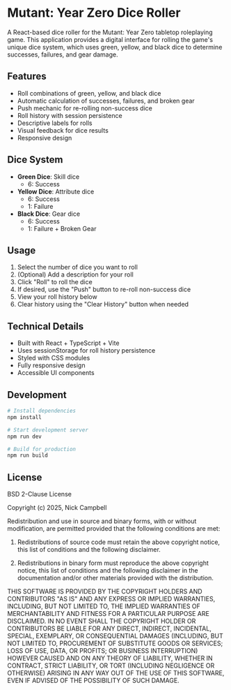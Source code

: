 # Mutant: Year Zero Dice Roller

A React-based dice roller for the Mutant: Year Zero tabletop roleplaying game. This application provides a digital interface for rolling the game's unique dice system, which uses green, yellow, and black dice to determine successes, failures, and gear damage.

## Features

- Roll combinations of green, yellow, and black dice
- Automatic calculation of successes, failures, and broken gear
- Push mechanic for re-rolling non-success dice
- Roll history with session persistence
- Descriptive labels for rolls
- Visual feedback for dice results
- Responsive design

## Dice System

- **Green Dice**: Skill dice
  - 6: Success
- **Yellow Dice**: Attribute dice
  - 6: Success
  - 1: Failure
- **Black Dice**: Gear dice
  - 6: Success
  - 1: Failure + Broken Gear

## Usage

1. Select the number of dice you want to roll
2. (Optional) Add a description for your roll
3. Click "Roll" to roll the dice
4. If desired, use the "Push" button to re-roll non-success dice
5. View your roll history below
6. Clear history using the "Clear History" button when needed

## Technical Details

- Built with React + TypeScript + Vite
- Uses sessionStorage for roll history persistence
- Styled with CSS modules
- Fully responsive design
- Accessible UI components

## Development

```bash
# Install dependencies
npm install

# Start development server
npm run dev

# Build for production
npm run build
```

## License

BSD 2-Clause License

Copyright (c) 2025, Nick Campbell

Redistribution and use in source and binary forms, with or without
modification, are permitted provided that the following conditions are met:

1. Redistributions of source code must retain the above copyright notice, this
   list of conditions and the following disclaimer.

2. Redistributions in binary form must reproduce the above copyright notice,
   this list of conditions and the following disclaimer in the documentation
   and/or other materials provided with the distribution.

THIS SOFTWARE IS PROVIDED BY THE COPYRIGHT HOLDERS AND CONTRIBUTORS "AS IS"
AND ANY EXPRESS OR IMPLIED WARRANTIES, INCLUDING, BUT NOT LIMITED TO, THE
IMPLIED WARRANTIES OF MERCHANTABILITY AND FITNESS FOR A PARTICULAR PURPOSE ARE
DISCLAIMED. IN NO EVENT SHALL THE COPYRIGHT HOLDER OR CONTRIBUTORS BE LIABLE
FOR ANY DIRECT, INDIRECT, INCIDENTAL, SPECIAL, EXEMPLARY, OR CONSEQUENTIAL
DAMAGES (INCLUDING, BUT NOT LIMITED TO, PROCUREMENT OF SUBSTITUTE GOODS OR
SERVICES; LOSS OF USE, DATA, OR PROFITS; OR BUSINESS INTERRUPTION) HOWEVER
CAUSED AND ON ANY THEORY OF LIABILITY, WHETHER IN CONTRACT, STRICT LIABILITY,
OR TORT (INCLUDING NEGLIGENCE OR OTHERWISE) ARISING IN ANY WAY OUT OF THE USE
OF THIS SOFTWARE, EVEN IF ADVISED OF THE POSSIBILITY OF SUCH DAMAGE.
